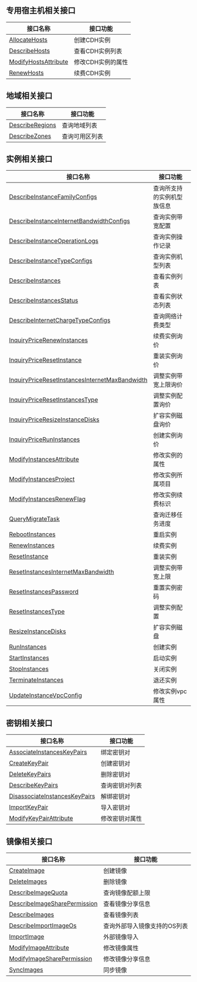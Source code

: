## 专用宿主机相关接口

| 接口名称                                        | 接口功能          |
| ----------------------------------------------- | ----------------- |
| [AllocateHosts](https://cloud.tencent.com/document/api/213/16473)        | 创建CDH实例       |
| [DescribeHosts](https://cloud.tencent.com/document/api/213/16474)        | 查看CDH实例列表   |
| [ModifyHostsAttribute](https://cloud.tencent.com/document/api/213/16475) | 修改CDH实例的属性 |
| [RenewHosts](https://cloud.tencent.com/document/api/213/16476)           | 续费CDH实例       |

## 地域相关接口

| 接口名称                                   | 接口功能       |
| ------------------------------------------ | -------------- |
| [DescribeRegions](https://cloud.tencent.com/document/api/213/15708) | 查询地域列表   |
| [DescribeZones](https://cloud.tencent.com/document/api/213/15707)   | 查询可用区列表 |

## 实例相关接口

| 接口名称                                                     | 接口功能                   |
| ------------------------------------------------------------ | -------------------------- |
| [DescribeInstanceFamilyConfigs](https://cloud.tencent.com/document/api/213/15748)     | 查询所支持的实例机型族信息 |
| [DescribeInstanceInternetBandwidthConfigs](https://cloud.tencent.com/document/api/213/15734) | 查询实例带宽配置           |
| [DescribeInstanceOperationLogs](https://cloud.tencent.com/document/api/213/15737)     | 查询实例操作记录           |
| [DescribeInstanceTypeConfigs](https://cloud.tencent.com/document/api/213/15749)       | 查询实例机型列表           |
| [DescribeInstances](https://cloud.tencent.com/document/api/213/15728)                 | 查看实例列表               |
| [DescribeInstancesStatus](https://cloud.tencent.com/document/api/213/15738)           | 查看实例状态列表           |
| [DescribeInternetChargeTypeConfigs](https://cloud.tencent.com/document/api/213/15729) | 查询网络计费类型           |
| [InquiryPriceRenewInstances](https://cloud.tencent.com/document/api/213/15725)        | 续费实例询价               |
| [InquiryPriceResetInstance](https://cloud.tencent.com/document/api/213/15747)         | 重装实例询价               |
| [InquiryPriceResetInstancesInternetMaxBandwidth](https://cloud.tencent.com/document/api/213/15732) | 调整实例带宽上限询价       |
| [InquiryPriceResetInstancesType](https://cloud.tencent.com/document/api/213/15733)    | 调整实例配置询价           |
| [InquiryPriceResizeInstanceDisks](https://cloud.tencent.com/document/api/213/15751)   | 扩容实例磁盘询价           |
| [InquiryPriceRunInstances](https://cloud.tencent.com/document/api/213/15726)          | 创建实例询价               |
| [ModifyInstancesAttribute](https://cloud.tencent.com/document/api/213/15739)          | 修改实例的属性             |
| [ModifyInstancesProject](https://cloud.tencent.com/document/api/213/15746)            | 修改实例所属项目           |
| [ModifyInstancesRenewFlag](https://cloud.tencent.com/document/api/213/15752)          | 修改实例续费标识           |
| [QueryMigrateTask](https://cloud.tencent.com/document/api/213/15722)                  | 查询迁移任务进度           |
| [RebootInstances](https://cloud.tencent.com/document/api/213/15742)                   | 重启实例                   |
| [RenewInstances](https://cloud.tencent.com/document/api/213/15740)                    | 续费实例                   |
| [ResetInstance](https://cloud.tencent.com/document/api/213/15724)                     | 重装实例                   |
| [ResetInstancesInternetMaxBandwidth](https://cloud.tencent.com/document/api/213/15721) | 调整实例带宽上限           |
| [ResetInstancesPassword](https://cloud.tencent.com/document/api/213/15736)            | 重置实例密码               |
| [ResetInstancesType](https://cloud.tencent.com/document/api/213/15744)                | 调整实例配置               |
| [ResizeInstanceDisks](https://cloud.tencent.com/document/api/213/15731)               | 扩容实例磁盘               |
| [RunInstances](https://cloud.tencent.com/document/api/213/15730)                      | 创建实例                   |
| [StartInstances](https://cloud.tencent.com/document/api/213/15735)                    | 启动实例                   |
| [StopInstances](https://cloud.tencent.com/document/api/213/15743)                     | 关闭实例                   |
| [TerminateInstances](https://cloud.tencent.com/document/api/213/15723)                | 退还实例                   |
| [UpdateInstanceVpcConfig](https://cloud.tencent.com/document/api/213/15750)           | 修改实例vpc属性            |

## 密钥相关接口

| 接口名称                                                 | 接口功能       |
| -------------------------------------------------------- | -------------- |
| [AssociateInstancesKeyPairs](https://cloud.tencent.com/document/api/213/15698)    | 绑定密钥对     |
| [CreateKeyPair](https://cloud.tencent.com/document/api/213/15702)                 | 创建密钥对     |
| [DeleteKeyPairs](https://cloud.tencent.com/document/api/213/15700)                | 删除密钥对     |
| [DescribeKeyPairs](https://cloud.tencent.com/document/api/213/15699)              | 查询密钥对列表 |
| [DisassociateInstancesKeyPairs](https://cloud.tencent.com/document/api/213/15697) | 解绑密钥对     |
| [ImportKeyPair](https://cloud.tencent.com/document/api/213/15703)                 | 导入密钥对     |
| [ModifyKeyPairAttribute](https://cloud.tencent.com/document/api/213/15701)        | 修改密钥对属性 |

## 镜像相关接口

| 接口名称                                                | 接口功能                     |
| ------------------------------------------------------- | ---------------------------- |
| [CreateImage](https://cloud.tencent.com/document/api/213/16726)                  | 创建镜像                     |
| [DeleteImages](https://cloud.tencent.com/document/api/213/15716)                 | 删除镜像                     |
| [DescribeImageQuota](https://cloud.tencent.com/document/api/213/15719)           | 查询镜像配额上限             |
| [DescribeImageSharePermission](https://cloud.tencent.com/document/api/213/15712) | 查看镜像分享信息             |
| [DescribeImages](https://cloud.tencent.com/document/api/213/15715)               | 查看镜像列表                 |
| [DescribeImportImageOs](https://cloud.tencent.com/document/api/213/15718)        | 查询外部导入镜像支持的OS列表 |
| [ImportImage](https://cloud.tencent.com/document/api/213/15717)                  | 外部镜像导入                 |
| [ModifyImageAttribute](https://cloud.tencent.com/document/api/213/15713)         | 修改镜像属性                 |
| [ModifyImageSharePermission](https://cloud.tencent.com/document/api/213/15710)   | 修改镜像分享信息             |
| [SyncImages](https://cloud.tencent.com/document/api/213/15711)                   | 同步镜像                     |